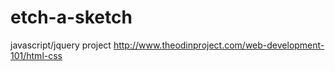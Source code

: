 # etch-a-sketch
javascript/jquery project
http://www.theodinproject.com/web-development-101/html-css